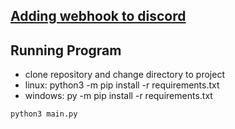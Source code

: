 ## [Adding webhook to discord](https://support.discord.com/hc/en-us/articles/228383668-Intro-to-Webhooks)

## Running Program
+ clone repository and change directory to project
+ linux: python3 -m pip install -r requirements.txt
+ windows: py -m pip install -r requirements.txt
```
python3 main.py
```
